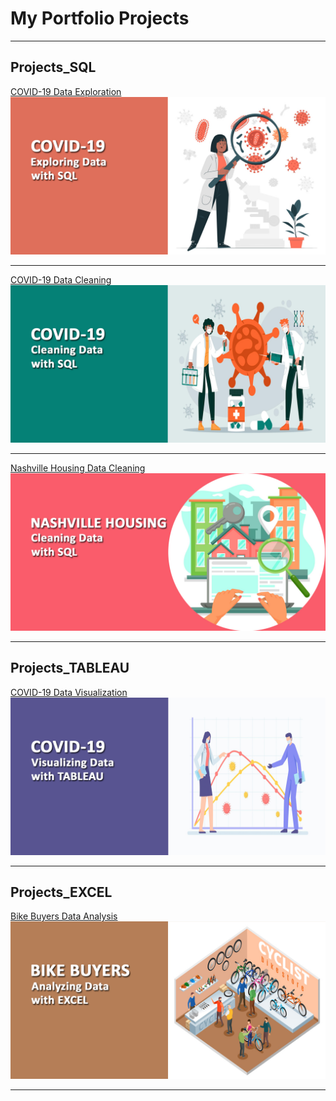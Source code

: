 # My Portfolio Projects

---

## Projects_SQL 

[COVID-19 Data Exploration](/Covid19_DataExploration/)
<img src="images/cover photo 1.jpg?raw=true"/>

---

[COVID-19 Data Cleaning](/Covid19_DataCleaning/)
<img src="images/cover-photo-2.jpg?raw=true"/>

---

[Nashville Housing Data Cleaning](/NashvilleHousing_DataCleaning/)
<img src="images/cover-photo-5.jpg?raw=true"/>

---

## Projects_TABLEAU

[COVID-19 Data Visualization](/Covid19_DataVisualization/)
<img src="images/cover-photo-3.jpg?raw=true"/>

---

## Projects_EXCEL

[Bike Buyers Data Analysis](/BikeBuyers_DataAnalysis/)
<img src="images/cover-photo-4.jpg?raw=true"/>

---

<p style="font-size:11px">
